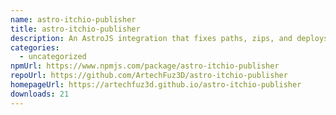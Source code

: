 ```yaml
---
name: astro-itchio-publisher
title: astro-itchio-publisher
description: An AstroJS integration that fixes paths, zips, and deploys to Itch.io.
categories:
  - uncategorized
npmUrl: https://www.npmjs.com/package/astro-itchio-publisher
repoUrl: https://github.com/ArtechFuz3D/astro-itchio-publisher
homepageUrl: https://artechfuz3d.github.io/astro-itchio-publisher
downloads: 21
---
```

